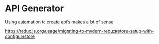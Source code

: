 # API Generator

Using automation to create api's makes a lot of sense.

https://redux.js.org/usage/migrating-to-modern-redux#store-setup-with-configurestore
